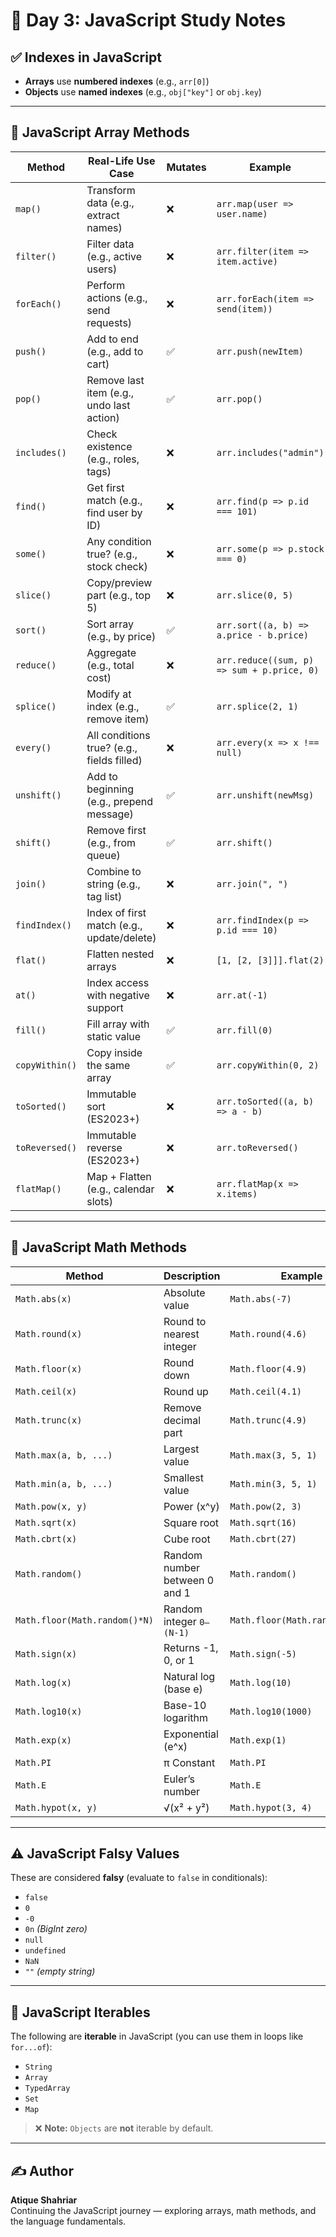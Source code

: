 # 📘 Day 3: JavaScript Study Notes

## ✅ Indexes in JavaScript

-   **Arrays** use **numbered indexes** (e.g., `arr[0]`)
-   **Objects** use **named indexes** (e.g., `obj["key"]` or `obj.key`)

---

## 🔁 JavaScript Array Methods

| Method         | Real-Life Use Case                         | Mutates | Example                                    |
| -------------- | ------------------------------------------ | ------- | ------------------------------------------ |
| `map()`        | Transform data (e.g., extract names)       | ❌      | `arr.map(user => user.name)`               |
| `filter()`     | Filter data (e.g., active users)           | ❌      | `arr.filter(item => item.active)`          |
| `forEach()`    | Perform actions (e.g., send requests)      | ❌      | `arr.forEach(item => send(item))`          |
| `push()`       | Add to end (e.g., add to cart)             | ✅      | `arr.push(newItem)`                        |
| `pop()`        | Remove last item (e.g., undo last action)  | ✅      | `arr.pop()`                                |
| `includes()`   | Check existence (e.g., roles, tags)        | ❌      | `arr.includes("admin")`                    |
| `find()`       | Get first match (e.g., find user by ID)    | ❌      | `arr.find(p => p.id === 101)`              |
| `some()`       | Any condition true? (e.g., stock check)    | ❌      | `arr.some(p => p.stock === 0)`             |
| `slice()`      | Copy/preview part (e.g., top 5)            | ❌      | `arr.slice(0, 5)`                          |
| `sort()`       | Sort array (e.g., by price)                | ✅      | `arr.sort((a, b) => a.price - b.price)`    |
| `reduce()`     | Aggregate (e.g., total cost)               | ❌      | `arr.reduce((sum, p) => sum + p.price, 0)` |
| `splice()`     | Modify at index (e.g., remove item)        | ✅      | `arr.splice(2, 1)`                         |
| `every()`      | All conditions true? (e.g., fields filled) | ❌      | `arr.every(x => x !== null)`               |
| `unshift()`    | Add to beginning (e.g., prepend message)   | ✅      | `arr.unshift(newMsg)`                      |
| `shift()`      | Remove first (e.g., from queue)            | ✅      | `arr.shift()`                              |
| `join()`       | Combine to string (e.g., tag list)         | ❌      | `arr.join(", ")`                           |
| `findIndex()`  | Index of first match (e.g., update/delete) | ❌      | `arr.findIndex(p => p.id === 10)`          |
| `flat()`       | Flatten nested arrays                      | ❌      | `[1, [2, [3]]].flat(2)`                    |
| `at()`         | Index access with negative support         | ❌      | `arr.at(-1)`                               |
| `fill()`       | Fill array with static value               | ✅      | `arr.fill(0)`                              |
| `copyWithin()` | Copy inside the same array                 | ✅      | `arr.copyWithin(0, 2)`                     |
| `toSorted()`   | Immutable sort (ES2023+)                   | ❌      | `arr.toSorted((a, b) => a - b)`            |
| `toReversed()` | Immutable reverse (ES2023+)                | ❌      | `arr.toReversed()`                         |
| `flatMap()`    | Map + Flatten (e.g., calendar slots)       | ❌      | `arr.flatMap(x => x.items)`                |

---

## 🧮 JavaScript Math Methods

| Method                        | Description                   | Example                        | Result       |
| ----------------------------- | ----------------------------- | ------------------------------ | ------------ |
| `Math.abs(x)`                 | Absolute value                | `Math.abs(-7)`                 | `7`          |
| `Math.round(x)`               | Round to nearest integer      | `Math.round(4.6)`              | `5`          |
| `Math.floor(x)`               | Round down                    | `Math.floor(4.9)`              | `4`          |
| `Math.ceil(x)`                | Round up                      | `Math.ceil(4.1)`               | `5`          |
| `Math.trunc(x)`               | Remove decimal part           | `Math.trunc(4.9)`              | `4`          |
| `Math.max(a, b, ...)`         | Largest value                 | `Math.max(3, 5, 1)`            | `5`          |
| `Math.min(a, b, ...)`         | Smallest value                | `Math.min(3, 5, 1)`            | `1`          |
| `Math.pow(x, y)`              | Power (x^y)                   | `Math.pow(2, 3)`               | `8`          |
| `Math.sqrt(x)`                | Square root                   | `Math.sqrt(16)`                | `4`          |
| `Math.cbrt(x)`                | Cube root                     | `Math.cbrt(27)`                | `3`          |
| `Math.random()`               | Random number between 0 and 1 | `Math.random()`                | `0.472...`   |
| `Math.floor(Math.random()*N)` | Random integer `0–(N-1)`      | `Math.floor(Math.random()*10)` | `0–9`        |
| `Math.sign(x)`                | Returns -1, 0, or 1           | `Math.sign(-5)`                | `-1`         |
| `Math.log(x)`                 | Natural log (base e)          | `Math.log(10)`                 | `2.302...`   |
| `Math.log10(x)`               | Base-10 logarithm             | `Math.log10(1000)`             | `3`          |
| `Math.exp(x)`                 | Exponential (e^x)             | `Math.exp(1)`                  | `2.718...`   |
| `Math.PI`                     | π Constant                    | `Math.PI`                      | `3.14159...` |
| `Math.E`                      | Euler’s number                | `Math.E`                       | `2.71828...` |
| `Math.hypot(x, y)`            | √(x² + y²)                    | `Math.hypot(3, 4)`             | `5`          |

---

## ⚠️ JavaScript Falsy Values

These are considered **falsy** (evaluate to `false` in conditionals):

-   `false`
-   `0`
-   `-0`
-   `0n` _(BigInt zero)_
-   `null`
-   `undefined`
-   `NaN`
-   `""` _(empty string)_

---

## 🔁 JavaScript Iterables

The following are **iterable** in JavaScript (you can use them in loops like `for...of`):

-   `String`
-   `Array`
-   `TypedArray`
-   `Set`
-   `Map`

> ❌ **Note:** `Objects` are **not** iterable by default.

---

## ✍️ Author

**Atique Shahriar**  
Continuing the JavaScript journey — exploring arrays, math methods, and the language fundamentals.
